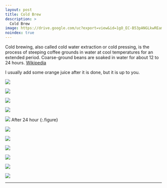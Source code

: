 ```yaml
---
layout: post
title: Cold Brew
description: >
  Cold Brew
image: https://drive.google.com/uc?export=view&id=1gO_EC-B53pANGLkwREamsXnAnY2Rwg8p
noindex: true
---
```


Cold brewing, also called cold water extraction or cold pressing, is the process of steeping coffee grounds in water at cool temperatures for an extended period. Coarse-ground beans are soaked in water for about 12 to 24 hours. [Wikipedia](https://en.wikipedia.org/wiki/List_of_coffee_drinks#Cold_brew)

I usually add some orange juice after it is done, but it is up to you.

![](https://drive.google.com/uc?export=view&id=1r1fEkL8bJHuCv-76CCFX-tpNdJyRCunB)

![](https://drive.google.com/uc?export=view&id=1iZ_n2k3AddrZbcV7zMYdgDqLqoOqjjjY)

![](https://drive.google.com/uc?export=view&id=1vJL3iQFk-IVRUF_F2qLVLloOwTPR5XNp)

![](https://drive.google.com/uc?export=view&id=1AwP3DSwzNMCPNoOk7EH0kXpeKTPLJsY_)

![](https://drive.google.com/uc?export=view&id=1mU8MsNItEQGC74yvPxb_2wkw8CsTU4LH)
After 24 hour
{:.figure}

![](https://drive.google.com/uc?export=view&id=1TbL8bgOER0nyEe4876Ifu5kvl8_qf585)

![](https://drive.google.com/uc?export=view&id=1gO_EC-B53pANGLkwREamsXnAnY2Rwg8p)

![](https://drive.google.com/uc?export=view&id=1-OMqHQt0pZfidAIoW4O1tBwChJrrTCAC)

![](https://drive.google.com/uc?export=view&id=1UfmqSMixbtz3wfgi5OHnPResqjUFt-cd)

![](https://drive.google.com/uc?export=view&id=13fq3z9sAiB2OQUDz4SLb4eTvUzktmbUr)

![](https://drive.google.com/uc?export=view&id=1FW8KVfyqVEOR2Zlg58cHSZWGisb_oB1X)

* * *
